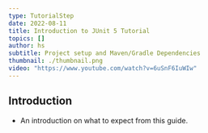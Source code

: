 ```yaml
---
type: TutorialStep
date: 2022-08-11
title: Introduction to JUnit 5 Tutorial
topics: []
author: hs
subtitle: Project setup and Maven/Gradle Dependencies
thumbnail: ./thumbnail.png
video: "https://www.youtube.com/watch?v=6uSnF6IuWIw"
---
```


## Introduction

- An introduction on what to expect from this guide.

